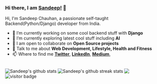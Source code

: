 ### Hi there, I am [Sandeep!](https://sandeep-chauhan.com) 👋

<!-- <br /> -->

Hi, I'm Sandeep Chauhan, a passionate self-taught Backend(Python/Django) developer from India.

- 🔭 I’m currently working on some cool backend stuff with **Django**
- 🌱 I’m currently exploring latest cool stuff including **AI**
- 👯 I am open to collaborate on **Open Source projects**
- 💬 Talk to me about **Web Development, Lifestyle, Health and Fitness**
- 📫 Where to find me **[Twitter](https://twitter.com/sandeepsajan0)**, **[LinkedIn](https://www.linkedin.com/in/sandeepsajan0/)**, **[Medium](https://sandeepsajan0.medium.com)**,

<br />

<img align="center" src="https://github-readme-stats-anuraghazra1.vercel.app/api?username=sandeepsajan0&show_icons=true&include_all_commits=true&theme=material-palenight&count_private=true" alt="Sandeep's github stats" />

<img align="center" src="https://github-readme-streak-stats.herokuapp.com/?user=sandeepsajan0&theme=material-palenight&hide_border=true" alt="Sandeep's github streak stats" />
<img align="center" src="https://github-readme-stats-anuraghazra1.vercel.app/api/top-langs/?username=sandeepsajan0&layout=compact&theme=material-palenight" />

<img src="https://visitor-badge.glitch.me/badge?page_id=sandeepsajan0.sandeepsajan0" alt="visitor badge"/>

<!-- <img src="https://gitwar.herokuapp.com/badge?username=sandeepsajan0&color=green&label=profile+views" alt="Profile visitor badge" /> -->
